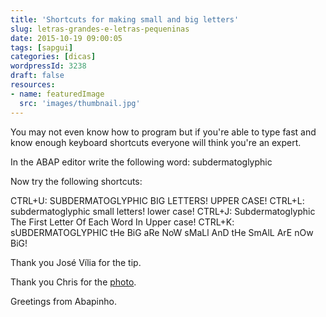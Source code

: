```yaml
---
title: 'Shortcuts for making small and big letters'
slug: letras-grandes-e-letras-pequeninas
date: 2015-10-19 09:00:05
tags: [sapgui]
categories: [dicas]
wordpressId: 3238
draft: false
resources:
- name: featuredImage
  src: 'images/thumbnail.jpg'
---
```

You may not even know how to program but if you're able to type fast and know enough keyboard shortcuts everyone will think you're an expert.

In the ABAP editor write the following word: subdermatoglyphic

Now try the following shortcuts:

CTRL+U: SUBDERMATOGLYPHIC BIG LETTERS! UPPER CASE!
CTRL+L: subdermatoglyphic small letters! lower case!
CTRL+J: Subdermatoglyphic The First Letter Of Each Word In Upper case!
CTRL+K: sUBDERMATOGLYPHIC tHe BiG aRe NoW sMaLl AnD tHe SmAlL ArE nOw BiG!

Thank you José Vília for the tip.

Thank you Chris for the [photo][1].

Greetings from Abapinho.

   [1]: https://www.flickr.com/photos/chrisinplymouth/5974150626

